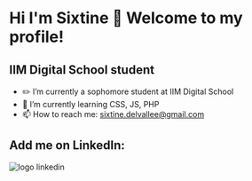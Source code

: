 # Hi I'm Sixtine 👋 Welcome to my profile!

## IIM Digital School student

* :pencil2: I’m currently a sophomore student at IIM Digital School
* 🌱 I’m currently learning CSS, JS, PHP
* 📫 How to reach me: sixtine.delvallee@gmail.com


## Add me on LinkedIn:

![logo linkedin](https://cdn.freelogovectors.net/wp-content/uploads/2020/01/linkedin-logo.png)

<!--
**Lawberryy/Lawberryy** is a ✨ _special_ ✨ repository because its `README.md` (this file) appears on your GitHub profile.

Here are some ideas to get you started:

- 🔭 I’m currently working on ...
- 🌱 I’m currently learning ...
- 👯 I’m looking to collaborate on ...
- 🤔 I’m looking for help with ...
- 💬 Ask me about ...
- 📫 How to reach me: ...
- 😄 Pronouns: ...
- ⚡ Fun fact: ...
-->
